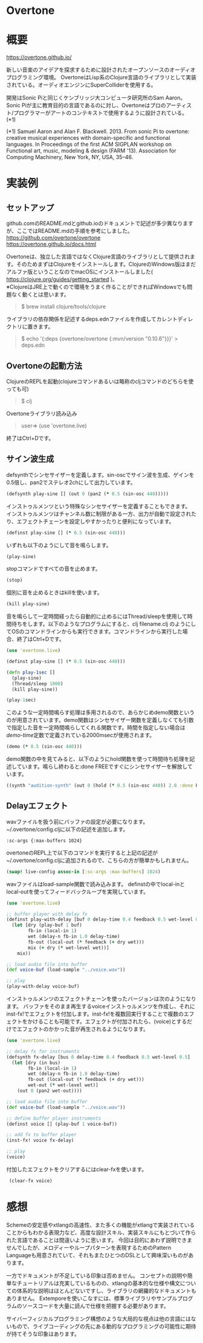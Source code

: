 Overtone
===

# 概要

https://overtone.github.io/

新しい音楽のアイデアを探求するために設計されたオープンソースのオーディオプログラミング環境。
OvertoneはLisp系のClojure言語のライブラリとして実装されている。オーディオエンジンにSuperColliderを使用する。


開発はSonic Piと同じくケンブリッジ大コンピュータ研究所のSam Aaron。
Sonic Piが主に教育目的の言語であるのに対し、Overtoneはプロのアーティスト/プログラマーがアートのコンテキストで使用するように設計されている。(*1)

(*1) Samuel Aaron and Alan F. Blackwell. 2013. From sonic Pi to overtone: creative musical experiences with domain-specific and functional languages. In Proceedings of the first ACM SIGPLAN workshop on Functional art, music, modeling & design (FARM '13). Association for Computing Machinery, New York, NY, USA, 35–46.


# 実装例

## セットアップ

github.comのREADME.mdとgithub.ioのドキュメントで記述が多少異なりますが、ここではREADME.mdの手順を参考にしました。  
https://github.com/overtone/overtone  
https://overtone.github.io/docs.html  

Overtoneは、独立した言語ではなくClojure言語のライブラリとして提供されます。そのためまずはClojureをインストールします。ClojureのWindows版はまだアルファ版ということなのでmacOSにインストールしました( https://clojure.org/guides/getting_started )。  
※ClojureはJRE上で動くので環境をうまく作ることができればWindowsでも問題なく動くとは思います。

> $ brew install clojure/tools/clojure

ライブラリの依存関係を記述するdeps.ednファイルを作成してカレントディレクトリに置きます。

> $ echo '{:deps {overtone/overtone {:mvn/version "0.10.6"}}}' > deps.edn

## Overtoneの起動方法

ClojureのREPLを起動(clojureコマンドあるいは略称のcljコマンドのどちらを使っても可)

> $ clj

Overtoneライブラリ読み込み

> user=> (use 'overtone.live)

終了はCtrl+Dです。



## サイン波生成

defsynthでシンセサイザーを定義します。sin-oscでサイン波を生成、ゲインを0.5倍し、pan2でステレオ2chにして出力しています。

```Clojure
(defsynth play-sine [] (out 0 (pan2 (* 0.5 (sin-osc 440)))))
```

インストゥルメンツという特殊なシンセサイザーを定義することもできます。
インストゥルメンツはチャンネル数に制限がある一方、出力が自動で設定されたり、エフェクトチェーンを設定しやすかったりと便利になっています。

```Clojure
(definst play-sine [] (* 0.5 (sin-osc 440)))
```

いずれも以下のようにして音を鳴らします。

```Clojure
(play-sine)
```

stopコマンドですべての音を止めます。

```Clojure
(stop)
```

個別に音を止めるときはkillを使います。

```Clojure
(kill play-sine)
```

音を鳴らして一定時間経ったら自動的に止めるにはThread/sleepを使用して時間待ちをします。以下のようなプログラムにすると、clj filename.clj のようにしてOSのコマンドラインからも実行できます。コマンドラインから実行した場合、終了はCtrl+Dです。


```Clojure
(use 'overtone.live)

(definst play-sine [] (* 0.5 (sin-osc 440)))

(defn play-1sec []
  (play-sine)
  (Thread/sleep 1000)
  (kill play-sine))

(play-1sec)
```

このような一定時間鳴らす処理は多用されるので、あらかじめdemo関数というのが用意されています。demo関数はシンセサイザー関数を定義しなくても引数で指定した音を一定時間鳴らしてくれる関数です。時間を指定しない場合は*demo-time*定数で定義されている2000msecが使用されます。

```Clojure
(demo (* 0.5 (sin-osc 440)))
```

demo関数の中を見てみると、以下のようにhold関数を使って時間待ち処理を記述しています。鳴らし終わると:done FREEですぐにシンセサイザーを解放しています。

```Clojure
((synth "audition-synth" (out 0 (hold (* 0.5 (sin-osc 440)) 2.0 :done FREE))))
```

## Delayエフェクト

wavファイルを扱う前にバッファの設定が必要になります。\~/.overtone/config.cljに以下の記述を追加します。

```
:sc-args {:max-buffers 1024}
```

overtoneのREPL上で以下のコマンドを実行すると上記の記述が\~/.overtone/config.cljに追加されるので、こちらの方が簡単かもしれません。

```Clojure
(swap! live-config assoc-in [:sc-args :max-buffers] 1024)
```

wavファイルはload-sample関数で読み込みます。
definstの中でlocal-inとlocal-outを使ってフィードバックループを実現しています。

```Clojure
(use 'overtone.live)

;; buffer player with delay fx
(definst play-with-delay [buf 0 delay-time 0.4 feedback 0.5 wet-level 0.5]
  (let [dry (play-buf 1 buf)
        fb-in (local-in 1)
        wet (delay-n fb-in 1.0 delay-time)
        fb-out (local-out (* feedback (+ dry wet)))
        mix (+ dry (* wet-level wet))]
    mix))

;; load audio file into buffer
(def voice-buf (load-sample "../voice.wav"))

;; play
(play-with-delay voice-buf)
```

インストゥルメンツのエフェクトチェーンを使ったバージョンは次のようになります。
バッファをそのまま再生するvoiceインストゥルメンツを作成し、それにinst-fx!でエフェクトを付加します。inst-fx!を複数回実行することで複数のエフェクトをかけることも可能です。エフェクトが付加されたら、(voice)とするだけでエフェクトのかかった音が再生されるようになります。


```Clojure
(use 'overtone.live)

;; delay fx for instruments
(defsynth fx-delay [bus 0 delay-time 0.4 feedback 0.5 wet-level 0.5]
  (let [dry (in bus)
        fb-in (local-in 1)
        wet (delay-n fb-in 1.0 delay-time)
        fb-out (local-out (* feedback (+ dry wet)))
        wet-out (* wet-level wet)]
    (out 0 (pan2 wet-out))))

;; load audio file into buffer
(def voice-buf (load-sample "../voice.wav"))

;; define buffer player instruments
(definst voice [] (play-buf 1 voice-buf))

;; add fx to buffer player
(inst-fx! voice fx-delay)

;; play
(voice)
```

付加したエフェクトをクリアするにはclear-fxを使います。

```Clojure
 (clear-fx voice)
```

# 感想

Schemeの安定感やxtlangの高速性、また多くの機能がxtlangで実装されていることからもわかる表現力など、高度な設計スキル、実装スキルにもとづいて作られた言語であることは間違いように思います。
今回は目的にあわず説明できませんでしたが、メロディーやループパターンを表現するためのPattern Languageも用意されていて、それもまたひとつのDSLとして興味深いものがあります。

一方でドキュメントが不足している印象は否めません。
コンセプトの説明や簡単なチュートリアルは充実しているものの、xtlangの基本的な仕様や構文についての体系的な説明はほとんどないですし、ライブラリの網羅的なドキュメントもありません。
Extemporeを使いこなすには、標準ライブラリやサンプルプログラムのソースコードを大量に読んで仕様を把握する必要があります。

サイバーフィジカルプログラミング構想のような大局的な視点は他の言語にはないもので、ライブコーディングの先にある動的なプログラミングの可能性に期待が持てそうな印象はあります。

